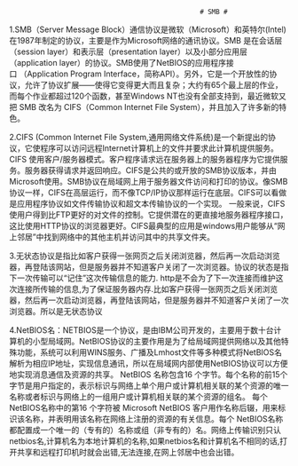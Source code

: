 													# SMB #


1.SMB（Server Message Block）通信协议是微软（Microsoft）和英特尔(Intel)在1987年制定的协议，主要是作为Microsoft网络的通讯协议。SMB 是在会话层（session layer）和表示层（presentation layer）以及小部分应用层（application layer）的协议。SMB使用了NetBIOS的应用程序接口 （Application Program Interface，简称API）。另外，它是一个开放性的协议，允许了协议扩展——使得它变得更大而且复杂；大约有65个最上层的作业，而每个作业都超过120个函数，甚至Windows NT也没有全部支持到，最近微软又把 SMB 改名为 CIFS（Common Internet File System），并且加入了许多新的特色。




2.CIFS (Common Internet File System,通用网络文件系统)是一个新提出的协议，它使程序可以访问远程Internet计算机上的文件并要求此计算机提供服务。CIFS 使用客户/服务器模式。客户程序请求远在服务器上的服务器程序为它提供服务。服务器获得请求并返回响应。CIFS是公共的或开放的SMB协议版本，并由Microsoft使用。SMB协议在局域网上用于服务器文件访问和打印的协议。像SMB协议一样，CIFS在高层运行，而不像TCP/IP协议那样运行在底层。CIFS可以看做是应用程序协议如文件传输协议和超文本传输协议的一个实现。
一般来说，CIFS使用户得到比FTP更好的对文件的控制。它提供潜在的更直接地服务器程序接口，这比使用HTTP协议的浏览器更好。CIFS最典型的应用是windows用户能够从“网上邻居”中找到网络中的其他主机并访问其中的共享文件夹。



3.无状态协议是指比如客户获得一张网页之后关闭浏览器，然后再一次启动浏览器，再登陆该网站，但是服务器并不知道客户关闭了一次浏览器。协议的状态是指下一次传输可以“记住”这次传输信息的能力.
http是不会为了下一次连接而维护这次连接所传输的信息,为了保证服务器内存.比如客户获得一张网页之后关闭浏览器，然后再一次启动浏览器，再登陆该网站，但是服务器并不知道客户关闭了一次浏览器。所以是无状态协议



4.NetBIOS名：NETBIOS是一个协议，是由IBM公司开发的，主要用于数十台计算机的小型局域网。NetBIOS协议的主要作用是为了给局域网提供网络以及其他特殊功能，系统可以利用WINS服务、广播及Lmhost文件等多种模式将NetBIOS名解析为相应IP地址，实现信息通讯，所以在局域网内部使用NetBIOS协议可以方便地实现消息通信及资源的共享。
	NetBIOS 名称包含16 个字节。每个名称的前15个字节是用户指定的，表示标识与网络上单个用户或计算机相关联的某个资源的唯一名称或者标识与网络上的一组用户或计算机相关联的某个资源的组名。
	每个 NetBIOS名称中的第16 个字符被 Microsoft NetBIOS 客户用作名称后辍，用来标识该名称，并表明用该名称在网络上注册的资源的有关信息。每个   	NetBIOS名称都配置成一个唯一的（专有的）名称或组（非专有的）名。网络上传输识别只认netbios名,计算机名为本地计算机的名称,如果netbios名和计算机名不相同的话,打开共享和远程打印机时就会出错,无法连接,在网上邻居中也会出错。


